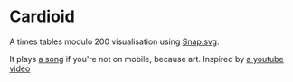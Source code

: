 # Cardioid

A times tables modulo 200 visualisation using [Snap.svg](https://github.com/adobe-webplatform/Snap.svg).

It plays [a song](https://soundcloud.com/maxencecyrin/where-is-my-mind-the-pixies) if you're not on mobile, because art.
Inspired by [a youtube video](https://www.youtube.com/watch?v=qhbuKbxJsk8)

